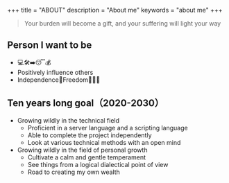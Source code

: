 +++
title = "ABOUT"
description = "About me"
keywords = "about me"
+++

> Your burden will become a gift, and your suffering will light your way
<!-- markdownlint-disable MD043 -->
## Person I want to be

- 💻🛠➡️😴💰
- Positively influence others
- Independence🤖Freedom👨🏻‍💻

## Ten years long goal（2020-2030）

- Growing wildly in the technical field
  - Proficient in a server language and a scripting language
  - Able to complete the project independently
  - Look at various technical methods with an open mind
- Growing wildly in the field of personal growth
  - Cultivate a calm and gentle temperament
  - See things from a logical dialectical point of view
  - Road to creating my own wealth
